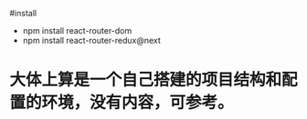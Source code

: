 #install
- npm install react-router-dom
- npm install react-router-redux@next
# 大体上算是一个自己搭建的项目结构和配置的环境，没有内容，可参考。
